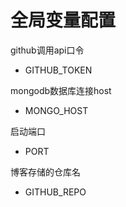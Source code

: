 # 全局变量配置

github调用api口令
- GITHUB_TOKEN

mongodb数据库连接host
- MONGO_HOST

启动端口
- PORT

博客存储的仓库名
- GITHUB_REPO